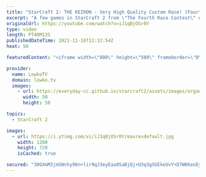 ```yaml
---
title: "StarCraft 2: THE KEIRON - Very High Quality Custom Race! (Fourth Race Contest)"
excerpt: "A few games in StarCraft 2 from \"The Fourth Race Contest\" organised by Alex007. In this video I feature the Keiron, easily the highest quality custom made faction for StarCraft 2 that I've seen so far.  Alex's YouTube channel: https://www.youtube.com/c/Alex007SC2  Support my work on Patreon: http://www.patreon.com/lowkotv"
originalUrl: https://youtube.com/watch?v=iJ1qBjOSr0Y
type: video
length: PT40M13S
publishedDateTime: 2021-11-16T12:32:54Z
heat: 50

featuredContent: "<iframe width=\"800\" height=\"500\" frameborder=\"0\" src=\"https://www.youtube.com/embed/iJ1qBjOSr0Y\" allow=\"accelerometer; autoplay; encrypted-media; gyroscope; picture-in-picture\" allowfullscreen></iframe>"

provider:
  name: LowkoTV
  domain: lowko.tv
  images:
    - url: https://everyday-cc.github.io/starcraft2/assets/images/organizations/lowko.tv-50x50.jpg
      width: 50
      height: 50

topics:
  - StarCraft 2

images:
  - url: https://i.ytimg.com/vi/iJ1qBjOSr0Y/maxresdefault.jpg
    width: 1280
    height: 720
    isCached: true

secured: "30GXmM3jmSWvhy96n+lir9qJ3eyEaa0SaBjQj+U3q3gSGEkeUvY+D7W6KeoEyfOo+jzRFH/uqwIVcs4RWG5DnhhPu40jHQ5uDmUUgjmumAIQy1ZBdOG6++XZgYET1+p5qf7gJVTRi6O2IHrj7UqyEl7Rz2EwKhal/uTkcicgg0vARk49A4rX/VY7ZTalM/2zgGfHfA3XK7ZPnxEFyvYU6G9bMOdeJhUg9ZR5R5x5CUKkNuKSnntp02M+uTrdlS0qfmEn5w2DU668ZfbtYBrXzliN96518oOKf9pAuiACXfGolfyERaawXvMFvNPzTZuh2zhSkKpeawZUcMr6zFls0pEZggHJbIoxLwpCtU0WW35e/DuB9ThEJeetT7NcksAS091Ynh2PGLYQQ2gv+A2wK+TFeTs7qa8y7lhK/mu1w6xObRd8aBd0q9gA502ROMHj;F88LZQ98PS84uHCZGaM/CQ=="
---
```


